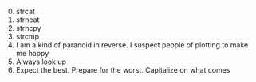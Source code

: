 0. strcat
1. strncat
2. strncpy
3. strcmp
4. I am a kind of paranoid in reverse. I suspect people of plotting to make me happy 
5. Always look up
6. Expect the best. Prepare for the worst. Capitalize on what comes 
